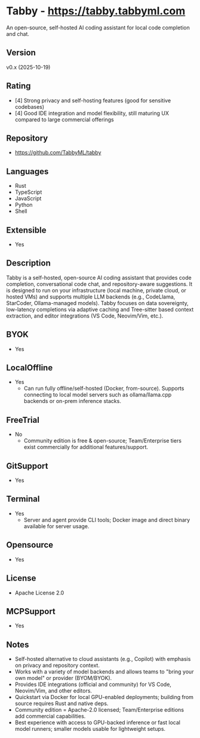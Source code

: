# Tabby - https://tabby.tabbyml.com
An open-source, self-hosted AI coding assistant for local code completion and chat.

## Version
v0.x (2025-10-19)

## Rating
- [4] Strong privacy and self-hosting features (good for sensitive codebases)
- [4] Good IDE integration and model flexibility, still maturing UX compared to large commercial offerings
  
## Repository
- https://github.com/TabbyML/tabby
  
## Languages
- Rust
- TypeScript
- JavaScript
- Python
- Shell

## Extensible
- Yes

## Description
Tabby is a self-hosted, open-source AI coding assistant that provides code completion, conversational code chat, and repository-aware suggestions. It is designed to run on your infrastructure (local machine, private cloud, or hosted VMs) and supports multiple LLM backends (e.g., CodeLlama, StarCoder, Ollama-managed models). Tabby focuses on data sovereignty, low-latency completions via adaptive caching and Tree-sitter based context extraction, and editor integrations (VS Code, Neovim/Vim, etc.).

## BYOK
- Yes

## LocalOffline
- Yes
  - Can run fully offline/self-hosted (Docker, from-source). Supports connecting to local model servers such as ollama/llama.cpp backends or on-prem inference stacks. 

## FreeTrial
- No
  - Community edition is free & open-source; Team/Enterprise tiers exist commercially for additional features/support.

## GitSupport
- Yes

## Terminal
- Yes
  - Server and agent provide CLI tools; Docker image and direct binary available for server usage.

## Opensource
- Yes

## License
- Apache License 2.0

## MCPSupport
- Yes

## Notes
- Self-hosted alternative to cloud assistants (e.g., Copilot) with emphasis on privacy and repository context.
- Works with a variety of model backends and allows teams to "bring your own model" or provider (BYOM/BYOK).
- Provides IDE integrations (official and community) for VS Code, Neovim/Vim, and other editors.
- Quickstart via Docker for local GPU-enabled deployments; building from source requires Rust and native deps.
- Community edition = Apache-2.0 licensed; Team/Enterprise editions add commercial capabilities.
- Best experience with access to GPU-backed inference or fast local model runners; smaller models usable for lightweight setups.